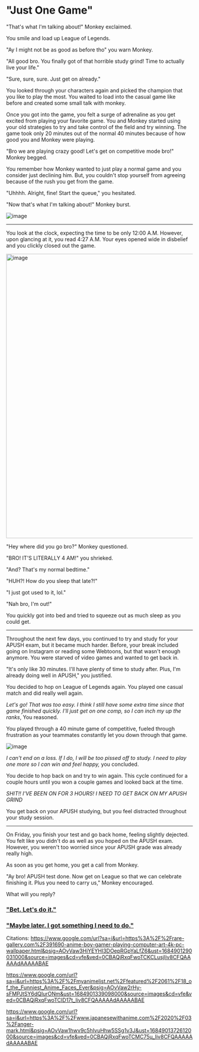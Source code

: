 # "Just One Game"

"That's what I'm talking about!" Monkey exclaimed. 

You smile and load up League of Legends.

"Ay I might not be as good as before tho" you warn Monkey. 

"All good bro. You finally got of that horrible study grind! Time to actually live your life."

"Sure, sure, sure. Just get on already."

You looked through your characters again and picked the champion that you like to play the most. You waited to load into the casual game like before and created some small talk with monkey.

Once you got into the game, you felt a surge of adrenaline as you get excited from playing your favorite game. You and Monkey started using your old strategies to try and take control of the field and try winning. The game took only 20 minutes out of the normal 40 minutes because of how good you and Monkey were playing. 

"Bro we are playing crazy good! Let's get on competitive mode bro!" Monkey begged. 

You remember how Monkey wanted to just play a normal game and you consider just declining him. But, you couldn't stop yourself from agreeing because of the rush you get from the game. 

"Uhhhh. Alright, fine! Start the queue," you hesitated. 

"Now that's what I'm talking about!" Monkey burst. 

![image](https://github.com/Dubshott/CAT3Book/assets/55414361/efbe191b-282b-4691-81c2-e4dfbbec8179)

<hr> 

You look at the clock, expecting the time to be only 12:00 A.M. However, upon glancing at it, you read 4:27 A.M. Your eyes opened wide in disbelief and you clickly closed out the game. 

<img width="768" alt="image" src="https://github.com/Dubshott/CAT3Book/assets/55414361/bfa09f15-23a7-4311-88d8-589721a4e1ac">

"Hey where did you go bro?" Monkey questioned. 

"BRO! IT'S LITERALLY 4 AM!" you shrieked. 

"And? That's my normal bedtime."

"HUH?! How do you sleep that late?!" 

"I just got used to it, lol." 

"Nah bro, I'm out!" 

You quickly got into bed and tried to squeeze out as much sleep as you could get. 

<hr> 

Throughout the next few days, you continued to try and study for your APUSH exam, but it became much harder. Before, your break included going on Instagram or reading some Webtoons, but that wasn't enough anymore. You were starved of video games and wanted to get back in. 

"It's only like 30 minutes. I'll have plenty of time to study after. Plus, I'm already doing well in APUSH," you justified. 

You decided to hop on League of Legends again. You played one casual match and did really well again. 

 _Let's go! That was too easy. I think I still have some extra time since that game finished quickly. I'll just get on one comp, so I can inch my up the ranks_, You reasoned.
 
 You played through a 40 minute game of competitive, fueled through frustration as your teammates constantly let you down through that game.
 
 ![image](https://github.com/Dubshott/CAT3Book/assets/55414361/ccd7ab67-76f7-40b6-a1c6-8f14e7c1eb67)
 
 _I can't end on a loss. If I do, I will be too pissed off to study. I need to play one more so I can win and feel happy,_ you concluded. 
 
 You decide to hop back on and try to win again. This cycle continued for a couple hours until you won a couple games and looked back at the time. 
 
 _SHIT!! I'VE BEEN ON FOR 3 HOURS! I NEED TO GET BACK ON MY APUSH GRIND_ 
 
 You get back on your APUSH studying, but you feel distracted throughout your study session. 
 
 <hr> 
 
On Friday, you finish your test and go back home, feeling slightly dejected. You felt like you didn't do as well as you hoped on the APUSH exam. However, you weren't too worried since your APUSH grade was already really high. 
 
As soon as you get home, you get a call from Monkey. 

"Ay bro! APUSH test done. Now get on League so that we can celebrate finishing it. Plus you need to carry us,"  Monkey encouraged. 

What will you reply?

### ["Bet. Let's do it."](/2A1A.md)
### ["Maybe later. I got something I need to do."](/2A1B.md)

Citations: 
https://www.google.com/url?sa=i&url=https%3A%2F%2Frare-gallery.com%2F391690-anime-boy-gamer-playing-computer-art-4k-pc-wallpaper.html&psig=AOvVaw3HiYEYHI3DOepRGpYaLfZ6&ust=1684901290031000&source=images&cd=vfe&ved=0CBAQjRxqFwoTCKCLusjIiv8CFQAAAAAdAAAAABAE

https://www.google.com/url?sa=i&url=https%3A%2F%2Fmyanimelist.net%2Ffeatured%2F2061%2F18_of_the_Funniest_Anime_Faces_Ever&psig=AOvVaw2rHy-sFMPJtSY6dQIurONm&ust=1684901339098000&source=images&cd=vfe&ved=0CBAQjRxqFwoTCID17t_Iiv8CFQAAAAAdAAAAABAE

https://www.google.com/url?sa=i&url=https%3A%2F%2Fwww.japanesewithanime.com%2F2020%2F03%2Fanger-mark.html&psig=AOvVaw1hwv9c5hIvuHhw5SSg1v3J&ust=1684901372612000&source=images&cd=vfe&ved=0CBAQjRxqFwoTCMC75u_Iiv8CFQAAAAAdAAAAABAE

